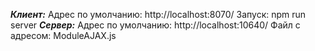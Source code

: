 ***Клиент:***
Адрес по умолчанию: http://localhost:8070/
Запуск: npm run server
***Сервер:***
Адрес по умолчанию: http://localhost:10640/
Файл с адресом: ModuleAJAX.js